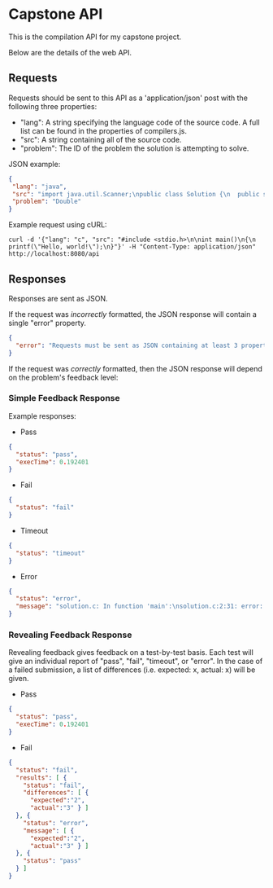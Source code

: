 # Capstone API

This is the compilation API for my capstone project.

Below are the details of the web API.

## Requests

Requests should be sent to this API as a 'application/json' post with the following three properties:
- "lang": A string specifying the language code of the source code. A full list can be found in
  the properties of compilers.js.
- "src": A string containing all of the source code.
- "problem": The ID of the problem the solution is attempting to solve.

JSON example:

```json
{
 "lang": "java",
 "src": "import java.util.Scanner;\npublic class Solution {\n  public static void main(String[] args) {\n    Scanner scanner = new Scanner(System.in);\n    int x = scanner.nextInt();\n    int y = x * 2;\n    System.out.println(y);\n  }\n}\n",
 "problem": "Double"
}
```

Example request using cURL:

`curl -d '{"lang": "c", "src": "#include <stdio.h>\n\nint main()\n{\n  printf(\"Hello, world!\");\n}"}' -H "Content-Type: application/json" http://localhost:8080/api`

## Responses

Responses are sent as JSON.

If the request was _incorrectly_ formatted, the JSON response will contain a single "error"
property.

```json
{
  "error": "Requests must be sent as JSON containing at least 3 properties: lang, src, and problem."
}
```

If the request was _correctly_ formatted, then the JSON response will depend on the problem's
feedback level:

### Simple Feedback Response

Example responses:

- Pass

```json
{
  "status": "pass",
  "execTime": 0.192401
}
```

- Fail

```json
{
  "status": "fail"
}
```

- Timeout

```json
{
  "status": "timeout"
}
```

- Error

```json
{
  "status": "error",
  "message": "solution.c: In function 'main':\nsolution.c:2:31: error: expected ';' before '}' token\n int main() { printf(\"233168\") }\n                               ^\n"
}
```

### Revealing Feedback Response

Revealing feedback gives feedback on a test-by-test basis. Each test will give an individual report
of "pass", "fail", "timeout", or "error". In the case of a failed submission, a list of differences
(i.e. expected: x, actual: x) will be given.

- Pass

```json
{
  "status": "pass",
  "execTime": 0.192401
}
```

- Fail

```json
{
  "status": "fail",
  "results": [ {
    "status": "fail",
    "differences": [ {
      "expected":"2",
      "actual":"3" } ]
  }, {
    "status": "error",
    "message": [ {
      "expected":"2",
      "actual":"3" } ]
  }, {
    "status": "pass"
  } ]
}
```
